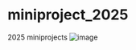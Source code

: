 # miniproject_2025
2025 miniprojects
![image](https://github.com/user-attachments/assets/39f5ae6e-2205-4493-973b-60e3a92748bc)

